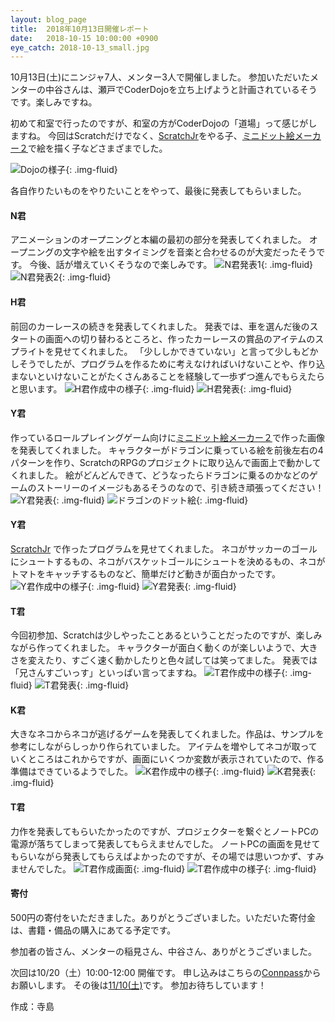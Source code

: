 ```yaml
---
layout: blog_page
title:  2018年10月13日開催レポート
date:   2018-10-15 10:00:00 +0900
eye_catch: 2018-10-13_small.jpg
---
```


10月13日(土)にニンジャ7人、メンター3人で開催しました。
参加いただいたメンターの中谷さんは、瀬戸でCoderDojoを立ち上げようと計画されているそうです。楽しみですね。

初めて和室で行ったのですが、和室の方がCoderDojoの「道場」って感じがしますね。
今回はScratchだけでなく、[ScratchJr](https://www.scratchjr.org/)をやる子、[ミニドット絵メーカー２](http://neutralx0.net/tool/dot2/)で絵を描く子などさまざまでした。

![Dojoの様子](/assets/img/2018-10-13_top.jpg){: .img-fluid}

各自作りたいものをやりたいことをやって、最後に発表してもらいました。

#### N君
アニメーションのオープニングと本編の最初の部分を発表してくれました。
オープニングの文字や絵を出すタイミングを音楽と合わせるのが大変だったそうです。
今後、話が増えていくそうなので楽しみです。
![N君発表1](/assets/img/2018-10-13_1-1.jpg){: .img-fluid}
![N君発表2](/assets/img/2018-10-13_1-2.jpg){: .img-fluid}

#### H君
前回のカーレースの続きを発表してくれました。
発表では、車を選んだ後のスタートの画面への切り替わるところと、作ったカーレースの賞品のアイテムのスプライトを見せてくれました。
「少ししかできていない」と言って少しもどかしそうでしたが、プログラムを作るために考えなければいけないことや、作り込まないといけないことがたくさんあることを経験して一歩ずつ進んでもらえたらと思います。
![H君作成中の様子](/assets/img/2018-10-13_2-1.jpg){: .img-fluid}
![H君発表](/assets/img/2018-10-13_2-2.jpg){: .img-fluid}

#### Y君
作っているロールプレイングゲーム向けに[ミニドット絵メーカー２](http://neutralx0.net/tool/dot2/)で作った画像を発表してくれました。
キャラクターがドラゴンに乗っている絵を前後左右の4パターンを作り、ScratchのRPGのプロジェクトに取り込んで画面上で動かしてくれました。
絵がどんどんできて、どうなったらドラゴンに乗るのかなどのゲームのストーリーのイメージもあるそうのなので、引き続き頑張ってください！
![Y君発表](/assets/img/2018-10-13_3-1.jpg){: .img-fluid}
![ドラゴンのドット絵](/assets/img/2018-10-13_3-2.jpg){: .img-fluid}

#### Y君
[ScratchJr](https://www.scratchjr.org/) で作ったプログラムを見せてくれました。
ネコがサッカーのゴールにシュートするもの、ネコがバスケットゴールにシュートを決めるもの、ネコがトマトをキャッチするものなど、簡単だけど動きが面白かったです。
![Y君作成中の様子](/assets/img/2018-10-13_4-1.jpg){: .img-fluid}
![Y君発表](/assets/img/2018-10-13_4-2.jpg){: .img-fluid}

#### T君
今回初参加、Scratchは少しやったことあるということだったのですが、楽しみながら作ってくれました。
キャラクターが面白く動くのが楽しいようで、大きさを変えたり、すごく速く動かしたりと色々試しては笑ってました。
発表では「兄さんすごいっす」といっぱい言ってますね。
![T君作成中の様子](/assets/img/2018-10-13_5-1.jpg){: .img-fluid}
![T君発表](/assets/img/2018-10-13_5-2.jpg){: .img-fluid}

#### K君
大きなネコからネコが逃げるゲームを発表してくれました。作品は、サンプルを参考にしながらしっかり作られていました。
アイテムを増やしてネコが取っていくところはこれからですが、画面にいくつか変数が表示されていたので、作る準備はできているようでした。
![K君作成中の様子](/assets/img/2018-10-13_6-1.jpg){: .img-fluid}
![K君発表](/assets/img/2018-10-13_6-2.jpg){: .img-fluid}

#### T君
力作を発表してもらいたかったのですが、プロジェクターを繋ぐとノートPCの電源が落ちてしまって発表してもらえませんでした。
ノートPCの画面を見せてもらいながら発表してもらえばよかったのですが、その場では思いつかず、すみませんでした。
![T君作成画面](/assets/img/2018-10-13_7-1.jpg){: .img-fluid}
![T君作成中の様子](/assets/img/2018-10-13_7-2.jpg){: .img-fluid}

#### 寄付
500円の寄付をいただきました。ありがとうございました。いただいた寄付金は、書籍・備品の購入にあてる予定です。

参加者の皆さん、メンターの稲見さん、中谷さん、ありがとうございました。

次回は10/20（土）10:00-12:00 開催です。
申し込みはこちらの[Connpass](https://coderdojo-nisshin.connpass.com/event/102483/)からお願いします。
その後は[11/10(土)](https://coderdojo-nisshin.connpass.com/event/104181/)です。
参加お待ちしています！

作成：寺島
